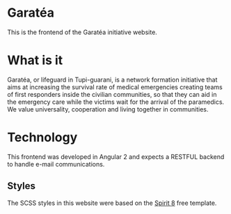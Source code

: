# Garatéa

This is the frontend of the Garatéa initiative website.

# What is it

Garatéa, or lifeguard in Tupi-guarani, is a network formation initiative that aims at increasing the survival rate of medical emergencies creating teams of first responders inside the civilian communities, so that they can aid in the emergency care while the victims wait for the arrival of the paramedics. We value universality, cooperation and living together in communities.

# Technology

This frontend was developed in Angular 2 and expects a RESTFUL backend to handle e-mail communications.

## Styles

The SCSS styles in this website were based on the [Spirit 8](http://www.free-css.com/free-css-templates/page207/spirit8) free template.
